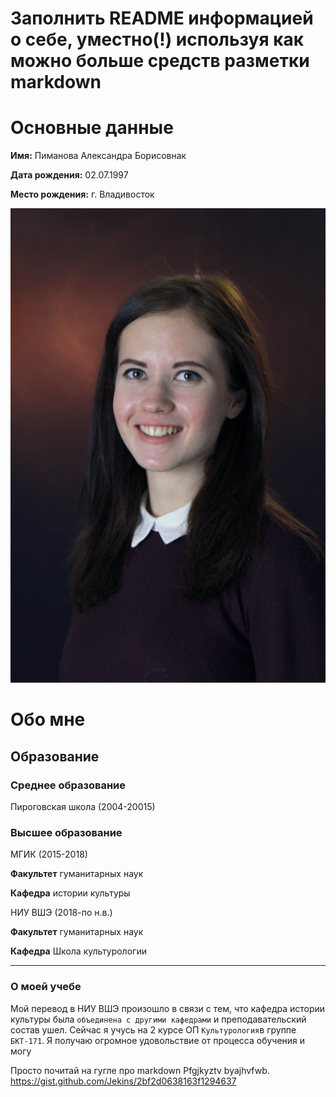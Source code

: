 # Заполнить README информацией о себе, уместно(!) используя как можно больше средств разметки markdown 
# Основные данные
**Имя:** Пиманова Александра Борисовнак

**Дата рождения:** 02.07.1997

**Место рождения:** г. Владивосток

![Этоя](https://github.com/pimanovaab/hw1/blob/master/QHm61a_l6ng.jpg)

# Обо мне 

##  Образование
### Среднее образование
Пироговская школа (2004-20015)

### Высшее образование
МГИК (2015-2018)

**Факультет** гуманитарных наук

**Кафедра** истории культуры


НИУ ВШЭ (2018-по н.в.)

**Факультет** гуманитарных наук

**Кафедра** Школа культурологии
***
### О моей учебе

Мой перевод в НИУ ВШЭ произошло в связи с тем, что кафедра истории культуры была `объединена с другими кафедрами` и преподавательский состав ушел. Сейчас я учусь на 2 курсе ОП `Культурология`в группе `БКТ-171`. Я получаю огромное удовольствие от процесса обучения и могу 



Просто почитай на гугле про markdown 
Pfgjkyztv byajhvfwb.
https://gist.github.com/Jekins/2bf2d0638163f1294637
